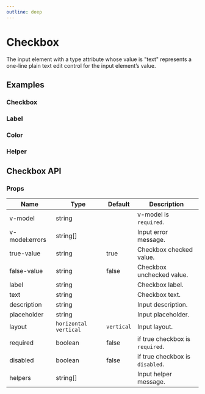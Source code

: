 ```yaml
---
outline: deep
---
```


<script setup lang="ts">
import CheckboxExample from './demo/checkbox/checkbox-example.vue'
import CheckboxLabel from './demo/checkbox/checkbox-label.vue'
import CheckboxColor from './demo/checkbox/checkbox-color.vue'
import CheckboxHelper from './demo/checkbox/checkbox-helper.vue'
</script>

# Checkbox

The input element with a type attribute whose value is "text" represents a one-line plain text edit control for the input element’s value.

## Examples

### Checkbox

<!--@include: ./demo/checkbox/checkbox-example.md-->

### Label

<!--@include: ./demo/checkbox/checkbox-label.md-->

### Color

<!--@include: ./demo/checkbox/checkbox-color.md-->

### Helper

<!--@include: ./demo/checkbox/checkbox-helper.md-->

## Checkbox API

### Props

| Name           | Type                    | Default    | Description                     |
| -------------- | ----------------------- | ---------- | ------------------------------- |
| v-model        | string                  |            | v-model is `required`.          |
| v-model:errors | string[]                |            | Input error message.            |
| true-value     | string                  | true       | Checkbox checked value.         |
| false-value    | string                  | false      | Checkbox unchecked value.       |
| label          | string                  |            | Checkbox label.                 |
| text           | string                  |            | Checkbox text.                  |
| description    | string                  |            | Input description.              |
| placeholder    | string                  |            | Input placeholder.              |
| layout         | `horizontal` `vertical` | `vertical` | Input layout.                   |
| required       | boolean                 | false      | if true checkbox is `required`. |
| disabled       | boolean                 | false      | if true checkbox is `disabled`. |
| helpers        | string[]                |            | Input helper message.           |
